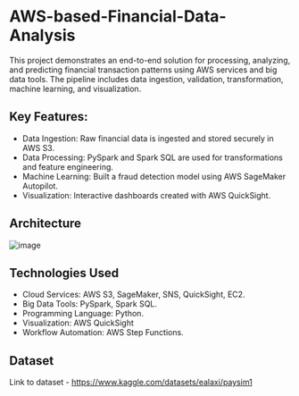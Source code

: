 # AWS-based-Financial-Data-Analysis

This project demonstrates an end-to-end solution for processing, analyzing, and predicting financial transaction patterns using AWS services and big data tools. The pipeline includes data ingestion, validation, transformation, machine learning, and visualization.

## Key Features:
- Data Ingestion: Raw financial data is ingested and stored securely in AWS S3.
- Data Processing: PySpark and Spark SQL are used for transformations and feature engineering.
- Machine Learning: Built a fraud detection model using AWS SageMaker Autopilot.
- Visualization: Interactive dashboards created with AWS QuickSight.

## Architecture
![image](https://github.com/user-attachments/assets/896b1903-61b9-415e-82d8-f0b6ee9fddf8)

## Technologies Used
- Cloud Services: AWS S3, SageMaker, SNS, QuickSight, EC2.
- Big Data Tools: PySpark, Spark SQL.
- Programming Language: Python.
- Visualization: AWS QuickSight
- Workflow Automation: AWS Step Functions.

## Dataset
Link to dataset - https://www.kaggle.com/datasets/ealaxi/paysim1
